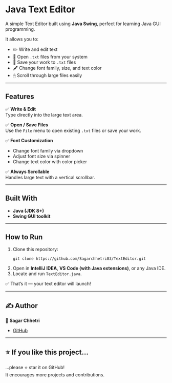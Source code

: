 # Java Text Editor

A simple Text Editor built using **Java Swing**, perfect for learning Java GUI programming.

It allows you to:
- ✏️ Write and edit text
- 📂 Open `.txt` files from your system
- 💾 Save your work to `.txt` files
- 🖋 Change font family, size, and text color
- 🖱 Scroll through large files easily

---

##  Features

✅ **Write & Edit**  
Type directly into the large text area.

✅ **Open / Save Files**  
Use the `File` menu to open existing `.txt` files or save your work.

✅ **Font Customization**
- Change font family via dropdown
- Adjust font size via spinner
- Change text color with color picker

✅ **Always Scrollable**  
Handles large text with a vertical scrollbar.

---

##  Built With

- **Java (JDK 8+)**
- **Swing GUI toolkit**

---

##  How to Run

1. Clone this repository:
    ```
    git clone https://github.com/Sagarchhetri83/TextEditor.git
    ```
2. Open in **IntelliJ IDEA**, **VS Code (with Java extensions)**, or any Java IDE.
3. Locate and run `TextEditor.java`.

✅ That’s it — your text editor will launch!

---

## ✍️ Author

👤 **Sagar Chhetri**
- [GitHub](https://github.com/Sagarchhetri83)

---

## ⭐ If you like this project...

...please ⭐ star it on GitHub!  
It encourages more projects and contributions.
